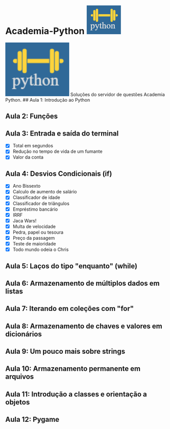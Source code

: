 # Academia-Python ![inf](icon_acd_py.png)
<img src="icon_acd_py.png" width="200"/>
Soluções do servidor de questões Academia Python.
## Aula 1: Introdução ao Python

## Aula 2: Funções

## Aula 3: Entrada e saída do terminal

- [x] Total em segundos
- [x] Redução no tempo de vida de um fumante
- [x] Valor da conta

## Aula 4: Desvios Condicionais (if)

- [x] Ano Bissexto
- [x] Calculo de aumento de salário
- [x] Classificador de idade
- [x] Classificador de triângulos
- [x] Empréstimo bancário
- [x] IRRF
- [x] Jaca Wars!
- [x] Multa de velocidade
- [x] Pedra, papel ou tesoura
- [x] Preço da passagem
- [x] Teste de maioridade
- [x] Todo mundo odeia o Chris

## Aula 5: Laços do tipo "enquanto" (while) 

## Aula 6: Armazenamento de múltiplos dados em listas

## Aula 7: Iterando em coleções com "for"

## Aula 8: Armazenamento de chaves e valores em dicionários

## Aula 9: Um pouco mais sobre strings

## Aula 10: Armazenamento permanente em arquivos

## Aula 11: Introdução a classes e orientação a objetos

## Aula 12: Pygame

